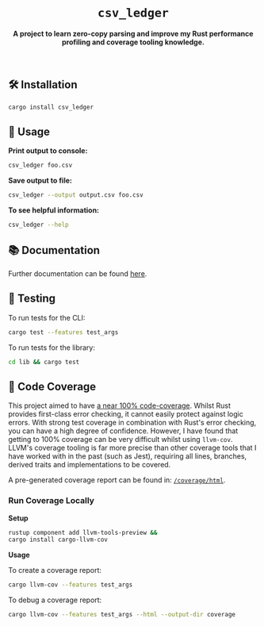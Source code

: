 <div align="center">
  <h1><code>csv_ledger</code></h1>
  <strong>
    A project to learn zero-copy parsing and improve my Rust performance profiling and coverage tooling knowledge.
  </strong>
</div>
<br><br>

## 🛠 Installation

```sh
cargo install csv_ledger
```

## 🔋 Usage

**Print output to console:**

```sh
csv_ledger foo.csv
```

**Save output to file:**
```sh
csv_ledger --output output.csv foo.csv
```

**To see helpful information:**

```sh
csv_ledger --help
```

## 📚 Documentation

Further documentation can be found [here](https://docs.rs/csv_ledger).

## 🔬 Testing

To run tests for the CLI:

```sh
cargo test --features test_args
```

To run tests for the library:

```sh
cd lib && cargo test
```

## 📝 Code Coverage

This project aimed to have [a near 100% code-coverage](https://unazoomer.net/csv-ledger/coverage/html). Whilst Rust provides first-class error checking, it cannot easily protect against logic errors. With strong test coverage in combination with Rust's error checking, you can have a high degree of confidence. However, I have found that getting to 100% coverage can be very difficult whilst using `llvm-cov`. LLVM's coverage tooling is far more precise than other coverage tools that I have worked with in the past (such as Jest), requiring all lines, branches, derived traits and implementations to be covered.

A pre-generated coverage report can be found in: [`/coverage/html`](https://unazoomer.net/csv-ledger/coverage/html).


### Run Coverage Locally

**Setup**

```sh
rustup component add llvm-tools-preview &&
cargo install cargo-llvm-cov
```

**Usage**

To create a coverage report:

```sh
cargo llvm-cov --features test_args
```

To debug a coverage report:

```sh
cargo llvm-cov --features test_args --html --output-dir coverage
```